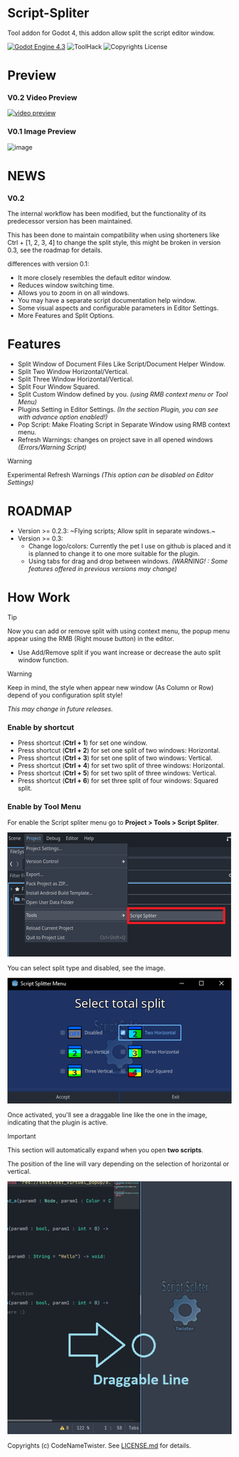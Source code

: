 # Script-Spliter
Tool addon for Godot 4, this addon allow split the script editor window.

[![Godot Engine 4.3](https://img.shields.io/badge/Godot_Engine-4.x-blue)](https://godotengine.org/) ![ToolHack](https://img.shields.io/badge/Tool-Addon-green) ![Copyrights License](https://img.shields.io/badge/License-MIT-blue)



# Preview

### V0.2 Video Preview
[![video preview](https://github.com/user-attachments/assets/636cddf4-815e-4bf3-acab-13c26ff21318)](https://youtu.be/ISSu45qzWWw)

### V0.1 Image Preview
![image](https://github.com/user-attachments/assets/a6e1dea8-74cf-4fd9-b0b4-ec7d65ea3995)

# NEWS
### V0.2
The internal workflow has been modified, but the functionality of its predecessor version has been maintained.

This has been done to maintain compatibility when using shorteners like Ctrl + [1, 2, 3, 4] to change the split style, this might be broken in version 0.3, see the roadmap for details.

differences with version 0.1:
* It more closely resembles the default editor window.
* Reduces window switching time.
* Allows you to zoom in on all windows.
* You may have a separate script documentation help window.
* Some visual aspects and configurable parameters in Editor Settings.
* More Features and Split Options.

# Features
* Split Window of Document Files Like Script/Document Helper Window.
* Split Two Window Horizontal/Vertical.
* Split Three Window Horizontal/Vertical.
* Split Four Window Squared.
* Split Custom Window defined by you. *(using RMB context menu or Tool Menu)*
* Plugins Setting in Editor Settings. *(In the section Plugin, you can see with advance option enabled!)*
* Pop Script: Make Floating Script in Separate Window using RMB context menu.
* Refresh Warnings: changes on project save in all opened windows *(Errors/Warning Script)*
>[!WARNING]
>Experimental Refresh Warnings *(This option can be disabled on Editor Settings)*


# ROADMAP
* Version >= 0.2.3: ~Flying scripts; Allow split in separate windows.~
* Version >= 0.3:
  * Change logo/colors: Currently the pet I use on github is placed and it is planned to change it to one more suitable for the plugin. 
  * Using tabs for drag and drop between windows. *(WARNING! : Some features offered in previous versions may change)*

# How Work
  
>[!TIP]
> Now you can add or remove split with using context menu, the popup menu appear using the RMB (Right mouse button) in the editor.
>
> * Use Add/Remove split if you want increase or decrease the auto split window function.

>[!WARNING]
> Keep in mind, the style when appear new window (As Column or Row) depend of you configuration split style!
>
> *This may change in future releases.*

### Enable by shortcut
* Press shortcut (**Ctrl + 1**) for set one window.
* Press shortcut (**Ctrl + 2**) for set one split of two windows: Horizontal.
* Press shortcut (**Ctrl + 3**) for set one split of two windows: Vertical.
* Press shortcut (**Ctrl + 4**) for set two split of three windows: Horizontal.
* Press shortcut (**Ctrl + 5**) for set two split of three windows: Vertical.
* Press shortcut (**Ctrl + 6**) for set three split of four windows: Squared split.

### Enable by Tool Menu
For enable the Script spliter menu go to **Project > Tools > Script Spliter**.

![image](images/img0.png)

You can select split type and disabled, see the image.

![image](images/img1.png)

Once activated, you'll see a draggable line like the one in the image, indicating that the plugin is active.

>[!IMPORTANT]
>This section will automatically expand when you open **two scripts**.

The position of the line will vary depending on the selection of horizontal or vertical.

![image](images/img2.png)

Copyrights (c) CodeNameTwister. See [LICENSE.md](LICENSE.md) for details.

[godot engine]: https://godotengine.org/
